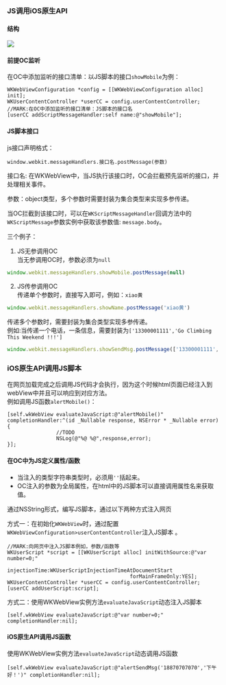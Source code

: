 ### JS调用iOS原生API
#### 结构
![](http://www.plantuml.com/plantuml/svg/XLNlJzj66Fxkl-94f2O6kzA-Mb6aYQdQYBPEGri-L5jr99VWrjZ8Tc3LsgcbIKSf-R6sb3M4a0wsH1f5L6YK9eJyCxwp-TH_ONS-Ep4jrTulyPtVzvxdVPxt75krDGGowGoQ-q55o_Zf-ioiLsgGvhwGHRgDJ32FO0wPWjDxv7LsdTCshgtWwevRVqHpdTwUqtjAcZsyUYmWFHVa2l597i1zqyUxX-IFAkc-mjkR8DYF2t7sflL4oMhGiYGuPzacpDgIoY3pC8iagEk63MtLq2Ma5nTeXNSmFDyym3ixIa8MtSu3qdmi9MAYCzmcQtjIubSHhvV3xIaHb_VfKvnokU87e-BsIxY-6b2Xw-299roX4BZyskrKWhJsMtnQKxunSaZw3cLjg1Sq95qpDDgXTCs42qYQrenYJle2sd0EMYWkBCBiRLX0O4AzFiiqUhxp-RTVJIIJl2YL-aK0DFoMgUJ9aUh12nOtRmBouXqvsg0aw6AqFmKIQavKTTNEgFQy3wza3Jsl5egchv8IJLqoQ39QWbeHscW6Bi7PhAakshHYOL53BFrBgESqPFAgUqA463zrJ6uwYX9XAii0lscH-nt6L9OZy9dqznOoQPrD9uZzc8P6iS1ayRBjIEkZpgEDXtr_pDG_RZhv2RWBebv-iYyJpEMuEbyZowBkXSheJE9BaXbO86T0YP8AdGyl3nYR3c8coaMTlsNndAYKv-MAEpYW_292BbpWOoctB5Bz2zTsSRqoobaqh90tlPTaut1CAHxpmx-2Ux-He-vuxeChsVm77vuvWw7xlAlGouQ0Cs0i5C3pOs741V-jXl8sCFBKNe7yM_Cwg_XbrpdfEuDdxEe3biCJJRKmxsVoKGAnWWdl21J5wLLniqjQfVFxxKoQR1w_Frq__xE4rzhUO13AGlUyWpEcnjRlkBu_Cykx9YTbNDdu02can2T1u7XkeqJQ9tZua8ydgNQSFaCYjRfpjZN22wqYpohEe3a-c2gNyiDNgdpa7lNnrXckhNd35gCIrJ8LXF_fO9dUsegxyixT_rj9t4s9Rhz37W-bnAJ8lYUhTI0b3D5xqA0h2U3oiTD_4PD-bkv9Kz9FW1xlzeP-gIoB-82j0AMTk7fLz5usw2ekPD8Jdqs0IVa6cwaVPS1Ml6c5gyg702Gl6A43JTLlWzZol4hx-q1-V_2M-LMdob5vgFfa-nNLRAn9O2G3BfW8wHIQIwv4DRuKLg2ENvzsJbwJjtqgF3ULMHHnzVrf8tHZz8PD-TWJZWOCcJaUTXzEZ38Qnu_CfPGowVyjymuVqkcCrFWH_F_b3Sh05EQCEyXajhUUC5vyzpy0)
#### 前提OC监听
在OC中添加监听的接口清单：以JS脚本的接口`showMobile`为例：
```objc
WKWebViewConfiguration *config = [[WKWebViewConfiguration alloc] init];
WKUserContentController *userCC = config.userContentController;
//MARK:在OC中添加监听的接口清单：JS脚本的接口名
[userCC addScriptMessageHandler:self name:@"showMobile"];
```
#### JS脚本接口
js接口声明格式：
```
window.webkit.messageHandlers.接口名.postMessage(参数)
```
接口名: 在WKWebView中，当JS执行该接口时，OC会拦截预先监听的接口，并处理相关事件。

参数：object类型，多个参数时需要封装为集合类型来实现多参传递。

当OC拦截到该接口时，可以在`WKScriptMessageHandler`回调方法中的`WKScriptMessage`参数实例中获取该参数值: `message.body`。

三个例子：
1. JS无参调用OC<br/>
当无参调用OC时，参数必须为`null`
```js
window.webkit.messageHandlers.showMobile.postMessage(null)
```

2. JS传参调用OC<br/>
传递单个参数时，直接写入即可，例如：`xiao黄`
```js
window.webkit.messageHandlers.showName.postMessage('xiao黄')
```
传递多个参数时，需要封装为集合类型实现多参传递。<br/>
例如:当传递一个电话，一条信息，需要封装为`['13300001111','Go Climbing This Weekend !!!']`
```js
window.webkit.messageHandlers.showSendMsg.postMessage(['13300001111', 'Go Climbing This Weekend !!!'])
```
### iOS原生API调用JS脚本
在网页加载完成之后调用JS代码才会执行，因为这个时候html页面已经注入到webView中并且可以响应到对应方法。<br/>
例如调用JS函数`alertMobile()`：
```objc
[self.wkWebView evaluateJavaScript:@"alertMobile()" completionHandler:^(id _Nullable response, NSError * _Nullable error) {
                //TODO
                NSLog(@"%@ %@",response,error);
}];
```

#### 在OC中为JS定义属性/函数

* 当注入的类型字符串类型时，必须用`''`括起来。<br/>
* OC注入的参数为全局属性，在html中的JS脚本可以直接调用属性名来获取值。<br/>

通过NSString形式，编写JS脚本，通过以下两种方式注入网页

方式一：在初始化`WKWebView`时，通过配置`WKWebViewConfiguration>userContentController`注入JS脚本  。
```objc
//MARK:向网页中注入JS脚本例如，参数/函数等
WKUserScript *script = [[WKUserScript alloc] initWithSource:@"var number=0;"
                                                injectionTime:WKUserScriptInjectionTimeAtDocumentStart
                                        forMainFrameOnly:YES];
WKUserContentController *userCC = config.userContentController;
[userCC addUserScript:script];
```
方式二：使用WKWebView实例方法`evaluateJavaScript`动态注入JS脚本

```objc
[self.wkWebView evaluateJavaScript:@"var number=0;" completionHandler:nil];
```
#### iOS原生API调用JS函数
使用WKWebView实例方法`evaluateJavaScript`动态调用JS函数
```objc
[self.wkWebView evaluateJavaScript:@"alertSendMsg('18870707070','下午好！')" completionHandler:nil];
```


